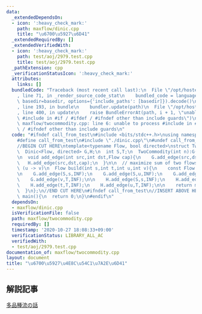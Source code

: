 ```yaml
---
data:
  _extendedDependsOn:
  - icon: ':heavy_check_mark:'
    path: maxflow/dinic.cpp
    title: "\u6700\u5927\u6D41"
  _extendedRequiredBy: []
  _extendedVerifiedWith:
  - icon: ':heavy_check_mark:'
    path: test/aoj/2979.test.cpp
    title: test/aoj/2979.test.cpp
  _pathExtension: cpp
  _verificationStatusIcon: ':heavy_check_mark:'
  attributes:
    links: []
  bundledCode: "Traceback (most recent call last):\n  File \"/opt/hostedtoolcache/Python/3.9.0/x64/lib/python3.9/site-packages/onlinejudge_verify/documentation/build.py\"\
    , line 71, in _render_source_code_stat\n    bundled_code = language.bundle(stat.path,\
    \ basedir=basedir, options={'include_paths': [basedir]}).decode()\n  File \"/opt/hostedtoolcache/Python/3.9.0/x64/lib/python3.9/site-packages/onlinejudge_verify/languages/cplusplus.py\"\
    , line 193, in bundle\n    bundler.update(path)\n  File \"/opt/hostedtoolcache/Python/3.9.0/x64/lib/python3.9/site-packages/onlinejudge_verify/languages/cplusplus_bundle.py\"\
    , line 400, in update\n    raise BundleErrorAt(path, i + 1, \"unable to process\
    \ #include in #if / #ifdef / #ifndef other than include guards\")\nonlinejudge_verify.languages.cplusplus_bundle.BundleErrorAt:\
    \ maxflow/twocommodity.cpp: line 6: unable to process #include in #if / #ifdef\
    \ / #ifndef other than include guards\n"
  code: "#ifndef call_from_test\n#include <bits/stdc++.h>\nusing namespace std;\n\n\
    #define call_from_test\n#include \"./dinic.cpp\"\n#undef call_from_test\n\n#endif\n\
    //BEGIN CUT HERE\ntemplate<typename Flow, bool directed>\nstruct TwoCommodity{\n\
    \  Dinic<Flow, directed> G,H;\n  int S,T;\n  TwoCommodity(int n):G(n+2),H(n+2),S(n),T(n+1){}\n\
    \n  void add_edge(int src,int dst,Flow cap){\n    G.add_edge(src,dst,cap);\n \
    \   H.add_edge(src,dst,cap);\n  }\n\n  // maximize sum of two flows (s -> t) and\
    \ (u -> v)\n  Flow build(int s,int t,int u,int v){\n    const Flow INF = numeric_limits<Flow>::max()/4;\n\
    \n    G.add_edge(S,s,INF);\n    G.add_edge(S,u,INF);\n    G.add_edge(t,T,INF);\n\
    \    G.add_edge(v,T,INF);\n\n    H.add_edge(S,s,INF);\n    H.add_edge(S,v,INF);\n\
    \    H.add_edge(t,T,INF);\n    H.add_edge(u,T,INF);\n\n    return min(G.flow(S,T),H.flow(S,T));\n\
    \  }\n};\n//END CUT HERE\n#ifndef call_from_test\n//INSERT ABOVE HERE\nsigned\
    \ main(){\n  return 0;\n}\n#endif\n"
  dependsOn:
  - maxflow/dinic.cpp
  isVerificationFile: false
  path: maxflow/twocommodity.cpp
  requiredBy: []
  timestamp: '2020-10-27 18:08:33+09:00'
  verificationStatus: LIBRARY_ALL_AC
  verifiedWith:
  - test/aoj/2979.test.cpp
documentation_of: maxflow/twocommodity.cpp
layout: document
title: "\u6700\u5927\u4E8C\u54C1\u7A2E\u6D41"
---
```


## 解説記事
[多品種流の話](http://www.kurims.kyoto-u.ac.jp/~kenkyubu/kokai-koza/hirai.pdf)
